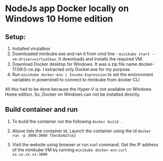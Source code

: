 # NodeJs app Docker locally on Windows 10 Home edition


## Setup:
1. Installed virutalbox
2. Downloaded minikube.exe and ran it from cmd line - `minikube start --vm-driver=virtualbox`.  It downloads and installs the required VM.
3. Download Docker desktop for Windows.  It was a zip file name docker-17.09.0-ce.zip.  I extracted only Docker.exe for my purpose.
4. Run `minikube docker-env | Invoke-Expression` to set the environment variables in powershell to connect to minikube from docker CLI

All this had to be done because the Hyper-V is not available on Windows Home edition. So, Docker on Windows can not be installed directly.

## Build container and run

1. To build the container run the following 
`docker build .`


2. Above lists the container id.  Launch the container using the id
`docker run -p 3000:3000 f5ec8a4a7ce2`


3. Visit the website using browser or run curl command.  Get the IP address of the minikube VM by running 
`minikube docker-env`
`curl xx.xx.xx.xx:3000`




